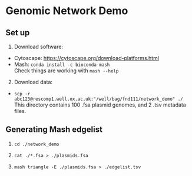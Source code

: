# Genomic Network Demo

## Set up

1) Download software:
  - Cytoscape: https://cytoscape.org/download-platforms.html
  - Mash: `conda install -c bioconda mash` \
  Check things are working with `mash --help`

2) Download data:
- `scp -r abc123@rescomp1.well.ox.ac.uk:"/well/bag/fnd111/network_demo" ./` \
This directory contains 100 .fsa plasmid genomes, and 2 .tsv metadata files.

## Generating Mash edgelist

1) `cd ./network_demo`

2) `cat ./*.fsa > ./plasmids.fsa`

3) `mash triangle -E ./plasmids.fsa > ./edgelist.tsv`



